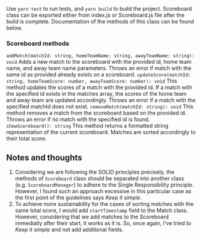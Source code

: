 Use `yarn test` to run tests, and `yarn build` to build the project. Scoreboard class can be exported either from index.js or Scoreboard.js file after the build is complete. Documentation of the methods of this class can be found below.

### Scoreboard methods
`addMatch(matchId: string, homeTeamName: string, awayTeamName: string): void`
Adds a new match to the scoreboard with the provided id, home team name, and away team name parameters. Throws an error if match with the same id as provided already exists on a scoreboard.
`updateScore(matchId: string, homeTeamScore: number, awayTeamScore: number): void`
This method updates the scores of a match with the provided id. If a match with the specified id exists in the matches array, the scores of the home team and away team are updated accordingly. Throws an error if a match with the specified matchId does not exist.
`removeMatch(matchId: string): void`
This method removes a match from the scoreboard based on the provided id. Throws an error if no match with the specified id is found.
`showScoreboard(): string`
This method returns a formatted string representation of the current scoreboard. Matches are sorted accordingly to their total score.

## Notes and thoughts
1) Considering we are following the SOLID principles precisely, the methods of `Scoreboard` class should be separated into another class (e.g. `ScoreboardManager`) to adhere to the Single Responsibility principle. However, I found such an approach excessive in this particular case as the first point of the guidelines says *Keep it simple*. 
2) To achieve more sustainability for the cases of sorting matches with the same total score, I would add `startTimestamp` field to the Match class. However, considering that we add matches to the Scoreboard immediatly after their start, it works as it is. So, once again, I've tried to *Keep it simple* and not add additional fields.
